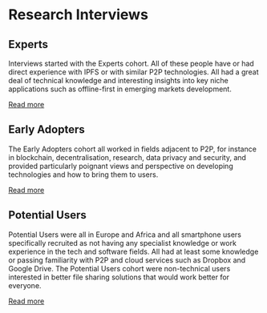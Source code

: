 # Research Interviews

## Experts

Interviews started with the Experts cohort. All of these people have or had direct experience with IPFS or with similar P2P technologies. All had a great deal of technical knowledge and interesting insights into key niche applications such as offline-first in emerging markets development.

[Read more](experts/)

## Early Adopters

The Early Adopters cohort all worked in fields adjacent to P2P, for instance in blockchain, decentralisation, research, data privacy and security, and provided particularly poignant views and perspective on developing technologies and how to bring them to users.

[Read more](early-adopters-1/)

## Potential Users

Potential Users were all in Europe and Africa and all smartphone users specifically recruited as not having any specialist knowledge or work experience in the tech and software fields. All had at least some knowledge or passing familiarity with P2P and cloud services such as Dropbox and Google Drive. The Potential Users cohort were non-technical users interested in better file sharing solutions that would work better for everyone.

[Read more](potential-users/)

